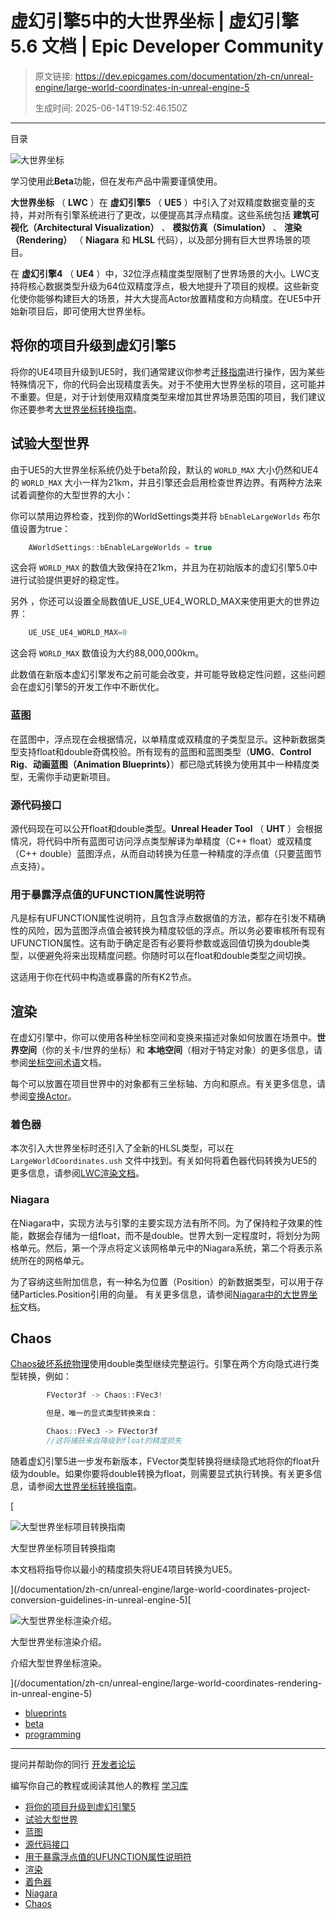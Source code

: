 # 虚幻引擎5中的大世界坐标 | 虚幻引擎 5.6 文档 | Epic Developer Community

> 原文链接: https://dev.epicgames.com/documentation/zh-cn/unreal-engine/large-world-coordinates-in-unreal-engine-5
> 
> 生成时间: 2025-06-14T19:52:46.150Z

---

目录

![大世界坐标](https://dev.epicgames.com/community/api/documentation/image/653b8851-0a0c-4bf7-9482-bd74ba2262d8?resizing_type=fill&width=1920&height=335)

学习使用此**Beta**功能，但在发布产品中需要谨慎使用。

**大世界坐标** （ **LWC** ）在 **虚幻引擎5** （ **UE5** ）中引入了对双精度数据变量的支持，并对所有引擎系统进行了更改，以便提高其浮点精度。这些系统包括 **建筑可视化（Architectural Visualization）** 、 **模拟仿真（Simulation）** 、 **渲染（Rendering）** （ **Niagara** 和 **HLSL** 代码），以及部分拥有巨大世界场景的项目。

在 **虚幻引擎4** （ **UE4** ）中，32位浮点精度类型限制了世界场景的大小。LWC支持将核心数据类型升级为64位双精度浮点，极大地提升了项目的规模。这些新变化使你能够构建巨大的场景，并大大提高Actor放置精度和方向精度。在UE5中开始新项目后，即可使用大世界坐标。

## 将你的项目升级到虚幻引擎5

将你的UE4项目升级到UE5时，我们通常建议你参考[迁移指南](/documentation/zh-cn/unreal-engine/unreal-engine-5-migration-guide)进行操作，因为某些特殊情况下，你的代码会出现精度丢失。对于不使用大世界坐标的项目，这可能并不重要。但是，对于计划使用双精度类型来增加其世界场景范围的项目，我们建议你还要参考[大世界坐标转换指南](/documentation/zh-cn/unreal-engine/large-world-coordinates-project-conversion-guidelines-in-unreal-engine-5)。

## 试验大型世界

由于UE5的大世界坐标系统仍处于beta阶段，默认的 `WORLD_MAX` 大小仍然和UE4的 `WORLD_MAX` 大小一样为21km，并且引擎还会启用检查世界边界。有两种方法来试着调整你的大型世界的大小：

你可以禁用边界检查，找到你的WorldSettings类并将 `bEnableLargeWorlds` 布尔值设置为true：

```cpp
	AWorldSettings::bEnableLargeWorlds = true

```

这会将 `WORLD_MAX` 的数值大致保持在21km，并且为在初始版本的虚幻引擎5.0中进行试验提供更好的稳定性。

另外 ，你还可以设置全局数值UE\_USE\_UE4\_WORLD\_MAX来使用更大的世界边界：

```cpp
	UE_USE_UE4_WORLD_MAX=0

```

这会将 `WORLD_MAX` 数值设为大约88,000,000km。

此数值在新版本虚幻引擎发布之前可能会改变，并可能导致稳定性问题，这些问题会在虚幻引擎5的开发工作中不断优化。

### 蓝图

在蓝图中，浮点现在会根据情况，以单精度或双精度的子类型显示。这种新数据类型支持float和double奇偶校验。所有现有的蓝图和蓝图类型（**UMG**、**Control Rig**、**动画蓝图（Animation Blueprints）**）都已隐式转换为使用其中一种精度类型，无需你手动更新项目。

### 源代码接口

源代码现在可以公开float和double类型。**Unreal Header Tool** （ **UHT** ）会根据情况，将代码中所有蓝图可访问浮点类型解译为单精度（C++ float）或双精度（C++ double）蓝图浮点，从而自动转换为任意一种精度的浮点值（只要蓝图节点支持）。

### 用于暴露浮点值的UFUNCTION属性说明符

凡是标有UFUNCTION属性说明符，且包含浮点数据值的方法，都存在引发不精确性的风险，因为蓝图浮点值会被转换为精度较低的浮点。所以务必要审核所有现有UFUNCTION属性。这有助于确定是否有必要将参数或返回值切换为double类型，以便避免将来出现精度问题。你随时可以在float和double类型之间切换。

这适用于你在代码中构造或暴露的所有K2节点。

## 渲染

在虚幻引擎中，你可以使用各种坐标空间和变换来描述对象如何放置在场景中。**世界空间**（你的关卡/世界的坐标）和 **本地空间**（相对于特定对象）的更多信息，请参阅[坐标空间术语](/documentation/zh-cn/unreal-engine/coordinate-system-and-spaces-in-unreal-engine)文档。

每个可以放置在项目世界中的对象都有三坐标轴、方向和原点。有关更多信息，请参阅[变换Actor](/documentation/zh-cn/unreal-engine/transforming-actors-in-unreal-engine)。

### 着色器

本次引入大世界坐标时还引入了全新的HLSL类型，可以在 `LargeWorldCoordinates.ush` 文件中找到。有关如何将着色器代码转换为UE5的更多信息，请参阅[LWC渲染文档](/documentation/zh-cn/unreal-engine/large-world-coordinates-rendering-in-unreal-engine-5)。

### Niagara

在Niagara中，实现方法与引擎的主要实现方法有所不同。为了保持粒子效果的性能，数据会存储为一组float，而不是double。世界大到一定程度时，将划分为网格单元。然后，第一个浮点将定义该网格单元中的Niagara系统，第二个将表示系统所在的网格单元。

为了容纳这些附加信息，有一种名为位置（Position）的新数据类型，可以用于存储Particles.Position引用的向量。 有关更多信息，请参阅[Niagara中的大世界坐标](/documentation/zh-cn/unreal-engine/large-world-coordinates-in-niagara-for-unreal-engine)文档。

## Chaos

[Chaos破坏系统物理](/documentation/404)使用double类型继续完整运行。引擎在两个方向隐式进行类型转换，例如：

```cpp
		FVector3f -> Chaos::FVec3!

		但是，唯一的显式类型转换来自：

		Chaos::FVec3 -> FVector3f
		//这将捕获来自降级到float的精度损失

```

随着虚幻引擎5进一步发布新版本，FVector类型转换将继续隐式地将你的float升级为double。如果你要将double转换为float，则需要显式执行转换。有关更多信息，请参阅[大世界坐标转换指南](/documentation/zh-cn/unreal-engine/large-world-coordinates-project-conversion-guidelines-in-unreal-engine-5)。

[

![大型世界坐标项目转换指南](https://d1iv7db44yhgxn.cloudfront.net/documentation/images/677ff0d9-c3dd-47da-bc0b-2c0b46f9c1c1/placeholder_topic.png)

大型世界坐标项目转换指南

本文档将指导你以最小的精度损失将UE4项目转换为UE5。





](/documentation/zh-cn/unreal-engine/large-world-coordinates-project-conversion-guidelines-in-unreal-engine-5)[

![大型世界坐标渲染介绍。](https://d1iv7db44yhgxn.cloudfront.net/documentation/images/af3d01ae-874f-4dff-8508-c18a78800820/placeholder_topic.png)

大型世界坐标渲染介绍。

介绍大型世界坐标渲染。





](/documentation/zh-cn/unreal-engine/large-world-coordinates-rendering-in-unreal-engine-5)

-   [blueprints](https://dev.epicgames.com/community/search?query=blueprints)
-   [beta](https://dev.epicgames.com/community/search?query=beta)
-   [programming](https://dev.epicgames.com/community/search?query=programming)

* * *

提问并帮助你的同行 [开发者论坛](https://forums.unrealengine.com/categories?tag=unreal-engine)

编写你自己的教程或阅读其他人的教程 [学习库](https://dev.epicgames.com/community/unreal-engine/learning)

-   [将你的项目升级到虚幻引擎5](/documentation/zh-cn/unreal-engine/large-world-coordinates-in-unreal-engine-5#%E5%B0%86%E4%BD%A0%E7%9A%84%E9%A1%B9%E7%9B%AE%E5%8D%87%E7%BA%A7%E5%88%B0%E8%99%9A%E5%B9%BB%E5%BC%95%E6%93%8E5)
-   [试验大型世界](/documentation/zh-cn/unreal-engine/large-world-coordinates-in-unreal-engine-5#%E8%AF%95%E9%AA%8C%E5%A4%A7%E5%9E%8B%E4%B8%96%E7%95%8C)
-   [蓝图](/documentation/zh-cn/unreal-engine/large-world-coordinates-in-unreal-engine-5#%E8%93%9D%E5%9B%BE)
-   [源代码接口](/documentation/zh-cn/unreal-engine/large-world-coordinates-in-unreal-engine-5#%E6%BA%90%E4%BB%A3%E7%A0%81%E6%8E%A5%E5%8F%A3)
-   [用于暴露浮点值的UFUNCTION属性说明符](/documentation/zh-cn/unreal-engine/large-world-coordinates-in-unreal-engine-5#%E7%94%A8%E4%BA%8E%E6%9A%B4%E9%9C%B2%E6%B5%AE%E7%82%B9%E5%80%BC%E7%9A%84ufunction%E5%B1%9E%E6%80%A7%E8%AF%B4%E6%98%8E%E7%AC%A6)
-   [渲染](/documentation/zh-cn/unreal-engine/large-world-coordinates-in-unreal-engine-5#%E6%B8%B2%E6%9F%93)
-   [着色器](/documentation/zh-cn/unreal-engine/large-world-coordinates-in-unreal-engine-5#%E7%9D%80%E8%89%B2%E5%99%A8)
-   [Niagara](/documentation/zh-cn/unreal-engine/large-world-coordinates-in-unreal-engine-5#niagara)
-   [Chaos](/documentation/zh-cn/unreal-engine/large-world-coordinates-in-unreal-engine-5#chaos)